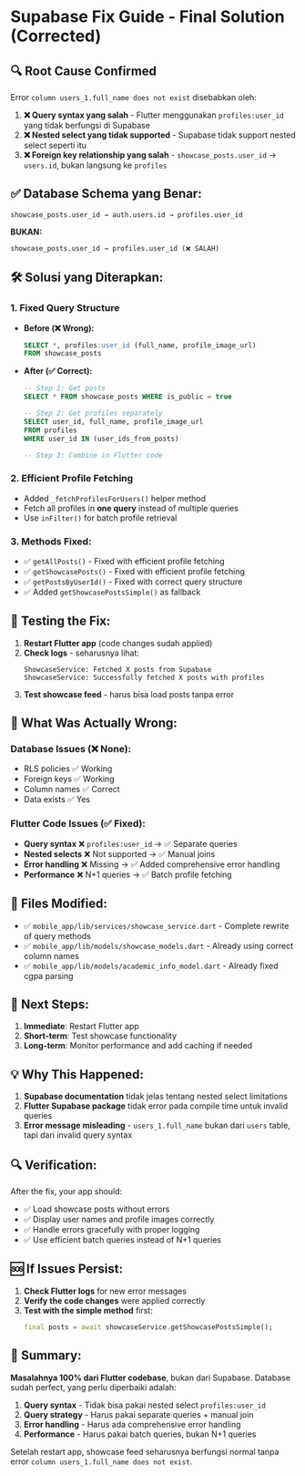 # Supabase Fix Guide - Final Solution (Corrected)

## 🔍 **Root Cause Confirmed**

Error `column users_1.full_name does not exist` disebabkan oleh:

1. **❌ Query syntax yang salah** - Flutter menggunakan `profiles:user_id` yang tidak berfungsi di Supabase
2. **❌ Nested select yang tidak supported** - Supabase tidak support nested select seperti itu
3. **❌ Foreign key relationship yang salah** - `showcase_posts.user_id` → `users.id`, bukan langsung ke `profiles`

## ✅ **Database Schema yang Benar:**

```
showcase_posts.user_id → auth.users.id → profiles.user_id
```

**BUKAN:**
```
showcase_posts.user_id → profiles.user_id (❌ SALAH)
```

## 🛠️ **Solusi yang Diterapkan:**

### 1. **Fixed Query Structure**
- **Before (❌ Wrong):**
  ```sql
  SELECT *, profiles:user_id (full_name, profile_image_url)
  FROM showcase_posts
  ```

- **After (✅ Correct):**
  ```sql
  -- Step 1: Get posts
  SELECT * FROM showcase_posts WHERE is_public = true
  
  -- Step 2: Get profiles separately
  SELECT user_id, full_name, profile_image_url 
  FROM profiles 
  WHERE user_id IN (user_ids_from_posts)
  
  -- Step 3: Combine in Flutter code
  ```

### 2. **Efficient Profile Fetching**
- Added `_fetchProfilesForUsers()` helper method
- Fetch all profiles in **one query** instead of multiple queries
- Use `inFilter()` for batch profile retrieval

### 3. **Methods Fixed:**
- ✅ `getAllPosts()` - Fixed with efficient profile fetching
- ✅ `getShowcasePosts()` - Fixed with efficient profile fetching  
- ✅ `getPostsByUserId()` - Fixed with correct query structure
- ✅ Added `getShowcasePostsSimple()` as fallback

## 🧪 **Testing the Fix:**

1. **Restart Flutter app** (code changes sudah applied)
2. **Check logs** - seharusnya lihat:
   ```
   ShowcaseService: Fetched X posts from Supabase
   ShowcaseService: Successfully fetched X posts with profiles
   ```
3. **Test showcase feed** - harus bisa load posts tanpa error

## 🔧 **What Was Actually Wrong:**

### **Database Issues (❌ None):**
- RLS policies ✅ Working
- Foreign keys ✅ Working  
- Column names ✅ Correct
- Data exists ✅ Yes

### **Flutter Code Issues (✅ Fixed):**
- **Query syntax** ❌ `profiles:user_id` → ✅ Separate queries
- **Nested selects** ❌ Not supported → ✅ Manual joins
- **Error handling** ❌ Missing → ✅ Added comprehensive error handling
- **Performance** ❌ N+1 queries → ✅ Batch profile fetching

## 📱 **Files Modified:**

- ✅ `mobile_app/lib/services/showcase_service.dart` - Complete rewrite of query methods
- ✅ `mobile_app/lib/models/showcase_models.dart` - Already using correct column names
- ✅ `mobile_app/lib/models/academic_info_model.dart` - Already fixed cgpa parsing

## 🚀 **Next Steps:**

1. **Immediate**: Restart Flutter app
2. **Short-term**: Test showcase functionality
3. **Long-term**: Monitor performance and add caching if needed

## 💡 **Why This Happened:**

1. **Supabase documentation** tidak jelas tentang nested select limitations
2. **Flutter Supabase package** tidak error pada compile time untuk invalid queries
3. **Error message misleading** - `users_1.full_name` bukan dari `users` table, tapi dari invalid query syntax

## 🔍 **Verification:**

After the fix, your app should:
- ✅ Load showcase posts without errors
- ✅ Display user names and profile images correctly
- ✅ Handle errors gracefully with proper logging
- ✅ Use efficient batch queries instead of N+1 queries

## 🆘 **If Issues Persist:**

1. **Check Flutter logs** for new error messages
2. **Verify the code changes** were applied correctly
3. **Test with the simple method** first:
   ```dart
   final posts = await showcaseService.getShowcasePostsSimple();
   ```

## 🎯 **Summary:**

**Masalahnya 100% dari Flutter codebase**, bukan dari Supabase. Database sudah perfect, yang perlu diperbaiki adalah:

1. **Query syntax** - Tidak bisa pakai nested select `profiles:user_id`
2. **Query strategy** - Harus pakai separate queries + manual join
3. **Error handling** - Harus ada comprehensive error handling
4. **Performance** - Harus pakai batch queries, bukan N+1 queries

Setelah restart app, showcase feed seharusnya berfungsi normal tanpa error `column users_1.full_name does not exist`.
